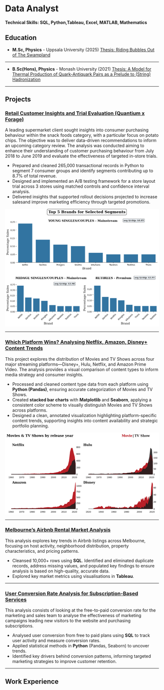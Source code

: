 # Data Analyst

#### Technical Skills: SQL, Python,Tableau, Excel, MATLAB, Mathematics

## Education


- **M.Sc, Physics** - Uppsala University (2025)
  [Thesis: Riding Bubbles Out of The Swampland](https://urn.kb.se/resolve?urn=urn:nbn:se:uu:diva-552307)

---
- **B.Sc(Hons), Physics** - Monash University (2021)
  [Thesis: A Model for Thermal Production of Quark-Antiquark Pairs as a Prelude to (String) Hadronization](https://drive.google.com/file/d/1F9p_wnJ2jtlQSR7qL2u2Jiv7-S_oQJB9/view?usp=sharing)

---

## Projects

### [Retail Customer Insights and Trial Evaluation (Quantium x Forage)](https://github.com/FerrucciS/Forage-Quantium/)

A leading supermarket client sought insights into consumer purchasing behaviour within the snack foods category, with a particular focus on potato chips. The objective was to deliver data-driven recommendations to inform an upcoming category review. The analysis was conducted aiming to enhance their understanding of customer purchasing behaviour from July 2018 to June 2019 and evaluate the effectiveness of targeted in-store trials.

- Prepared and cleaned 265,000 transactional records in Python to segment 7 consumer groups and identify segments contributing up to 8.7% of total revenue.
- Designed and implemented an A/B testing framework for a store layout trial across 3 stores using matched controls and confidence interval analysis.
- Delivered insights that supported rollout decisions projected to increase salesand improve marketing efficiency through targeted promotions.

![Img](https://github.com/FerrucciS/Forage-Quantium/blob/242e39637e005f676e69c250bc30e9e7fceef957/Images/higest_paying_brand.png)

---

### [Which Platform Wins? Analysing Netflix, Amazon, Disney+ Content Trends](https://github.com/FerrucciS/StreamingServices/)

This project explores the distribution of Movies and TV Shows across four major streaming platforms—Disney+, Hulu, Netflix, and Amazon Prime Video. The analysis provides a visual comparison of content types to inform media strategy and consumer insights.

- Processed and cleaned content type data from each platform using **Python (Pandas)**, ensuring accurate categorization of Movies and TV Shows.  
- Created **stacked bar charts** with **Matplotlib** and **Seaborn**, applying a consistent color scheme to visually distinguish Movies and TV Shows across platforms.  
- Designed a clean, annotated visualization highlighting platform-specific content trends, supporting insights into content availability and strategic portfolio planning.

![Movie vs TV Counts](https://github.com/FerrucciS/StreamingServices/blob/e13abf5d1f2bd8d1583a21120995f1e8995bb0d2/images/Release.png)

---

### [Melbourne’s Airbnb Rental Market Analysis](https://github.com/FerrucciS/Airbnb)

This analysis explores key trends in Airbnb listings across Melbourne, focusing on host activity, neighborhood distribution, property characteristics, and pricing patterns.

- Cleansed 10,000+ rows using **SQL**. Identified and eliminated duplicate records, address missing values, and populated key findings to ensure analysis is based on high-quality, accurate data.
- Explored key market metrics using visualisations in **Tableau**.

---

### [User Conversion Rate Analysis for Subscription-Based Services](https://github.com/FerrucciS/Free-to-Paid-Conversion-Rate)

This analysis consists of looking at the free-to-paid conversion rate for the marketing and sales team to analyse the effectiveness of marketing campaigns leading new visitors to the website and purchasing subscriptions.

- Analysed user conversion from free to paid plans using **SQL** to track user activity and measure conversion rates.
- Applied statistical methods in **Python** (Pandas, Seaborn) to uncover trends.
- Identified key drivers behind conversion patterns, informing targeted marketing strategies to improve customer
retention.

---

## Work Experience
